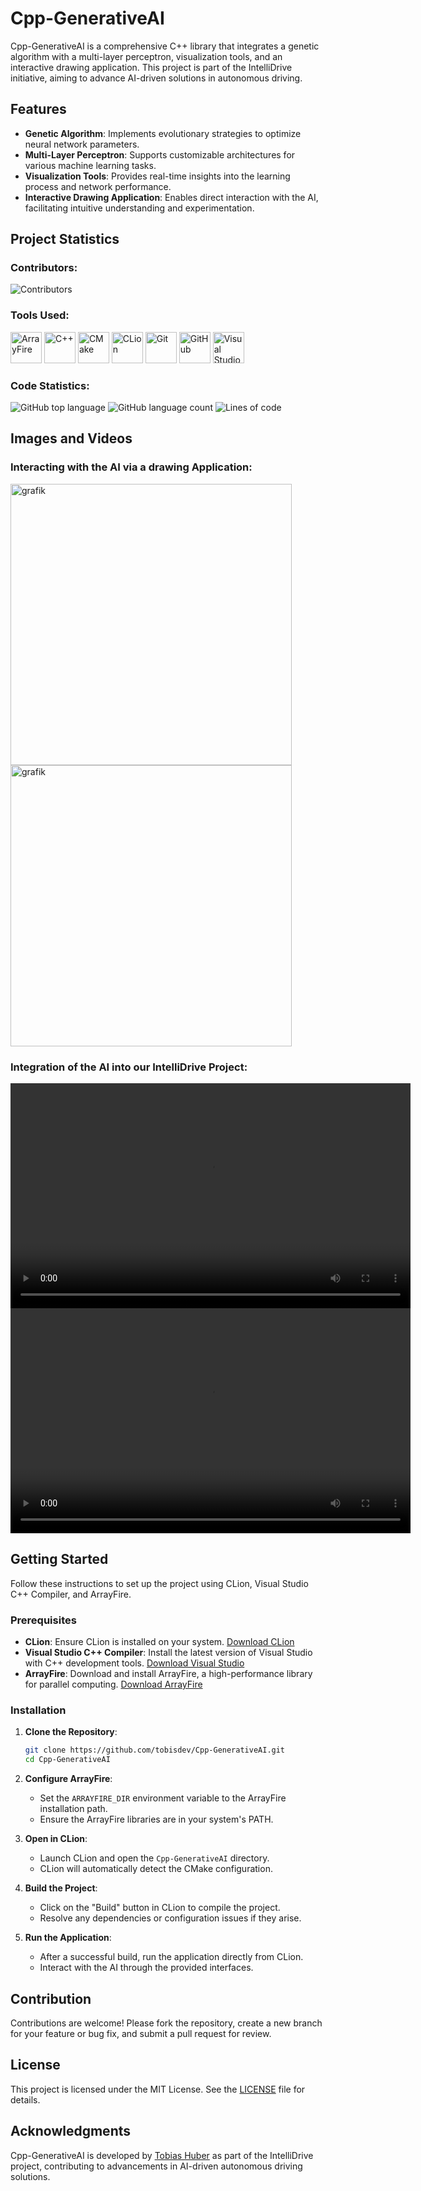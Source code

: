 
# Cpp-GenerativeAI

Cpp-GenerativeAI is a comprehensive C++ library that integrates a genetic algorithm with a multi-layer perceptron, visualization tools, and an interactive drawing application. This project is part of the IntelliDrive initiative, aiming to advance AI-driven solutions in autonomous driving.

## Features

- **Genetic Algorithm**: Implements evolutionary strategies to optimize neural network parameters.
- **Multi-Layer Perceptron**: Supports customizable architectures for various machine learning tasks.
- **Visualization Tools**: Provides real-time insights into the learning process and network performance.
- **Interactive Drawing Application**: Enables direct interaction with the AI, facilitating intuitive understanding and experimentation.

## Project Statistics

### Contributors:

![Contributors](https://contributors-img.web.app/image?repo=tobisdev/Cpp-GenerativeAI)

### Tools Used:

<p align="left">
  <img src="https://external-content.duckduckgo.com/iu/?u=http%3A%2F%2Farrayfire.com%2Flogos%2Farrayfire_logo_whitebkgnd.png&f=1&nofb=1&ipt=492162a18381f8c743d1617b0cdd2ef9776b7e03b649b8cd46e15f8832ee63db&ipo=images" alt="ArrayFire" height="50">
  <img src="https://upload.wikimedia.org/wikipedia/commons/1/18/ISO_C%2B%2B_Logo.svg" alt="C++" height="50">
  <img src="https://upload.wikimedia.org/wikipedia/commons/1/13/Cmake.svg" alt="CMake" height="50">
  <img src="https://external-content.duckduckgo.com/iu/?u=https%3A%2F%2Fresources.jetbrains.com%2Fstorage%2Fproducts%2Fcompany%2Fbrand%2Flogos%2FCLion_icon.png&f=1&nofb=1&ipt=917eb1a40af6a8bb0bf8cae02279d54e005c2dd5b83774b9a25d5eb49c36c2fe&ipo=images" alt="CLion" height="50">
  <img src="https://upload.wikimedia.org/wikipedia/commons/3/3f/Git_icon.svg" alt="Git" height="50">
  <img src="https://upload.wikimedia.org/wikipedia/commons/9/91/Octicons-mark-github.svg" alt="GitHub" height="50">
  <img src="https://external-content.duckduckgo.com/iu/?u=https%3A%2F%2Fpluspng.com%2Fimg-png%2Fvisual-studio-logo-png-visual-studio-code-logo-png-transparent-amp-svg-vector-pluspng-2400x2412.png&f=1&nofb=1&ipt=a8f263de14c51eb41fa2005f1d355f0050c031eabf6ea6d0ab999dbda0126725&ipo=images" alt="Visual Studio C++ Compiler" height="50">
</p>

### Code Statistics:

![GitHub top language](https://img.shields.io/github/languages/top/tobisdev/Cpp-GenerativeAI)
![GitHub language count](https://img.shields.io/github/languages/count/tobisdev/Cpp-GenerativeAI)
![Lines of code](https://tokei.rs/b1/github/tobisdev/Cpp-GenerativeAI)

## Images and Videos

### Interacting with the AI via a drawing Application:

<img src="https://github.com/user-attachments/assets/381a4e0a-f810-4233-9c81-2c4ad7f58af4" alt="grafik" height="450">
<img src="https://github.com/user-attachments/assets/3a2e8fae-241c-4dbd-9e58-1d4fae77a68f" alt="grafik" height="450">

### Integration of the AI into our IntelliDrive Project:

<video src="https://github.com/user-attachments/assets/50f90d8d-2583-4004-b305-bd070c6505b7" width="640" height="360" controls>
Your browser does not support the video tag.
</video>
<video src="https://github.com/user-attachments/assets/aa136110-4960-49d5-8387-f65eefeddb40" width="640" height="360" controls>
Your browser does not support the video tag.
</video>


## Getting Started

Follow these instructions to set up the project using CLion, Visual Studio C++ Compiler, and ArrayFire.

### Prerequisites

- **CLion**: Ensure CLion is installed on your system. [Download CLion](https://www.jetbrains.com/clion/download/)
- **Visual Studio C++ Compiler**: Install the latest version of Visual Studio with C++ development tools. [Download Visual Studio](https://visualstudio.microsoft.com/downloads/)
- **ArrayFire**: Download and install ArrayFire, a high-performance library for parallel computing. [Download ArrayFire](https://arrayfire.com/download)

### Installation

1. **Clone the Repository**:
   ```bash
   git clone https://github.com/tobisdev/Cpp-GenerativeAI.git
   cd Cpp-GenerativeAI
   ```

2. **Configure ArrayFire**:
   - Set the `ARRAYFIRE_DIR` environment variable to the ArrayFire installation path.
   - Ensure the ArrayFire libraries are in your system's PATH.

3. **Open in CLion**:
   - Launch CLion and open the `Cpp-GenerativeAI` directory.
   - CLion will automatically detect the CMake configuration.

4. **Build the Project**:
   - Click on the "Build" button in CLion to compile the project.
   - Resolve any dependencies or configuration issues if they arise.

5. **Run the Application**:
   - After a successful build, run the application directly from CLion.
   - Interact with the AI through the provided interfaces.

## Contribution

Contributions are welcome! Please fork the repository, create a new branch for your feature or bug fix, and submit a pull request for review.

## License

This project is licensed under the MIT License. See the [LICENSE](LICENSE) file for details.

## Acknowledgments

Cpp-GenerativeAI is developed by [Tobias Huber](https://github.com/tobisdev) as part of the IntelliDrive project, contributing to advancements in AI-driven autonomous driving solutions.
